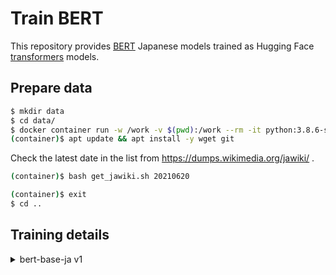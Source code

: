 # Train BERT

This repository provides [BERT](https://arxiv.org/abs/1810.04805) Japanese models trained as Hugging Face [transformers](https://github.com/huggingface/transformers) models.

## Prepare data

```sh
$ mkdir data
$ cd data/
$ docker container run -w /work -v $(pwd):/work --rm -it python:3.8.6-slim-buster bash
(container)$ apt update && apt install -y wget git
```

Check the latest date in the list from https://dumps.wikimedia.org/jawiki/ .

```sh
(container)$ bash get_jawiki.sh 20210620
```

```sh
(container)$ exit
$ cd ..
```

## Training details

<details>
<summary>bert-base-ja v1</summary>

### base-v1

#### Prepare working directory

Create a working directory and clone a repository.

[TODO] Need to write a specific version to clone.

```sh
$ git clone https://github.com/colorfulscoop/convmodel
$ cd convmodel
$ git checkout 24820b
$ cd ..
```

Copy training data to working directory.

```sh
$ cp -r data/data/jawiki/20210620/data convmodel/trainer/bert/
```

```sh
$ cd convmodel/
$ docker container run --gpus all --ipc=host --rm -it -v $(pwd):/work -w /work nvidia/cuda:11.1-devel-ubuntu20.04 bash
(container)$ apt update && apt install -y python3 python3-pip git
(container)$ pip3 install torch==1.8.1+cu111 -f https://download.pytorch.org/whl/torch_stable.html
(container)$ pip install .
(container)$ cd trainer/bert/
(container)$ pip3 install -r requirements.txt
```

#### Train tokenizer

```sh
(container)$ python3 train_tokenizer.py --train_file data/train.txt --input_sentence_size 1000000
```

The raw trained model is saved under output/spm, while transformers model is saved under output/model.

#### Train BERT model

Prepare JSON Lines format training dataset.

```sh
(container)$ python3 prepare_train_data.py --filename data/train.txt  --buffer_size 10000 --tokenizer_model output/model --max_seq_len 512 --seed 1000 --get_raw False >data/train.jsonl
(container)$ python3 prepare_train_data.py --filename data/valid.txt  --buffer_size 10000 --tokenizer_model output/model --max_seq_len 512 --seed 1000 --get_raw True >data/valid.jsonl
(container)$ python3 prepare_train_data.py --filename data/test.txt  --buffer_size 10000 --tokenizer_model output/model --max_seq_len 512 --seed 1000 --get_raw True >data/test.jsonl
```

Generate a default PyTorch Lightning config file and copy it.

```sh
(container)$ python3 trainer.py --print_config >default_config.yaml
(container)$ cp default_config.yaml config.yaml
```

Modify config.yaml to realize our training configuration

* Model size is the same as BERT base (hidden_size: 768, num_hidden_layers: 12, num_attention_heads: 12, max_position_embeddings: 512)
* gradient update is every 256 samples (batch size: 8, accumulate_grad_batches: 32)
* gradient clip norm is 1.0 (gradient_clip_val: 1.0)
* Learning rate starts from 0 and linearly increased to 0.0001 with 10,000 steps (lr: 0.0001, num_warmup_steps: 10000)

This training set contains around 20M samples. Because 80k * 256 ~ 20M, 1 epochs has around 80k steps.
If we realize 1M steps mentioned in BERT paper, at most 1M steps / 80k steps = 12.5 <= 13 epochs is required. Therefore we set the largest epoch size to 13 (max_epoch :13)

Because val_check_interval is counted per batch, if we want to check validation every 10,000 steps, then the value should be 32 * 10,000 = 320,000.


Actual config is as follows.

```sh
(container)$ diff default_config.yaml config.yaml
1c1
< seed_everything: null
---
> seed_everything: 1000
7c7
<   gradient_clip_val: 0.0
---
>   gradient_clip_val: 1.0
12c12
<   gpus: null
---
>   gpus: 1
21,22c21,22
<   accumulate_grad_batches: 1
<   max_epochs: null
---
>   accumulate_grad_batches: 32
>   max_epochs: 13
31c31
<   val_check_interval: 1.0
---
>   val_check_interval: 320000
36c36
<   precision: 32
---
>   precision: 16
44c44
<   deterministic: false
---
>   deterministic: true
57a58,67
>   callbacks:
>    - class_path: pytorch_lightning.callbacks.LearningRateMonitor
>    - class_path: pytorch_lightning.callbacks.GPUStatsMonitor
>    - class_path: pytorch_lightning.callbacks.ModelCheckpoint
>      init_args:
>        monitor: val_loss
>        mode: min
>        every_n_train_steps: 10000
>        save_top_k: 3
>
59,62c69,72
<   tokenizer_model: null
<   train_file: null
<   valid_file: null
<   test_file: null
---
>   tokenizer_model: output/model
>   train_file: data/train.jsonl
>   valid_file: data/valid.jsonl
>   test_file: data/test.jsonl
69c79
<   batch_size: 2
---
>   batch_size: 8
72c82
<   shuffle_buffer_size: 1000
---
>   shuffle_buffer_size: 10000
74c84
<   num_warmup_steps: 0
---
>   num_warmup_steps: 10000
```

Start training.

```sh
(container)$ python3 trainer.py --config config.yaml
```

To check progress, open another terminal and run Tensorboard.

```sh
docker container run -p 6006:6006 -v $(pwd):/work -w /work --rm -it tensorflow/tensorflow:2.4.1-gpu tensorboard --logdir lightning_logs --host 0.0.0.0
```

Finally the validation loss has reached to 2.854

#### Run test

After completing training, I ran the test.

```sh
(container)$ python3 test.py --config config.yaml --ckpt_path lightning_logs/version_5/checkpoints/epoch\=2-step\=209999.ckpt
Testing: 62500it [1:05:33, 15.89it/s]
--------------------------------------------------------------------------------
DATALOADER:0 TEST RESULTS
{'test_loss': 2.798677921295166}
--------------------------------------------------------------------------------
```

**Note:**

When running the following code, some error happened in the callback.

```sh
(container)$ python3 test.py --config config.yaml --ckpt_path lightning_logs/version_5/checkpoints/epoch\=2-step\=209999.ckpt
GPU available: True, used: True
TPU available: False, using: 0 TPU cores
Using native 16bit precision.
Traceback (most recent call last):
  File "test.py", line 26, in <module>
    fire.Fire(main)
  File "/usr/local/lib/python3.8/dist-packages/fire/core.py", line 141, in Fire
    component_trace = _Fire(component, args, parsed_flag_args, context, name)
  File "/usr/local/lib/python3.8/dist-packages/fire/core.py", line 466, in _Fire
    component, remaining_args = _CallAndUpdateTrace(
  File "/usr/local/lib/python3.8/dist-packages/fire/core.py", line 681, in _CallAndUpdateTrace
    component = fn(*varargs, **kwargs)
  File "test.py", line 19, in main
    trainer = pl.Trainer(**config_yaml["trainer"])
  File "/usr/local/lib/python3.8/dist-packages/pytorch_lightning/trainer/connectors/env_vars_connector.py", line 40, in insert_env_defaults
    return fn(self, **kwargs)
  File "/usr/local/lib/python3.8/dist-packages/pytorch_lightning/trainer/trainer.py", line 361, in __init__
    self.on_init_start()
  File "/usr/local/lib/python3.8/dist-packages/pytorch_lightning/trainer/callback_hook.py", line 60, in on_init_start
    callback.on_init_start(self)
AttributeError: 'dict' object has no attribute 'on_init_start'
```

Therefore, I commented out all callbacks in config file when running this test. After testing, I removed those comment out.

```sh
  #callbacks:
  # - class_path: pytorch_lightning.callbacks.LearningRateMonitor
  # - class_path: pytorch_lightning.callbacks.GPUStatsMonitor
  # - class_path: pytorch_lightning.callbacks.ModelCheckpoint
  #   init_args:
  #     monitor: val_loss
  #     mode: min
  #     every_n_train_steps: 10000
  #     save_top_k: 3
```

#### Export Hugging Face transofmrers model

After completing your training, convert PyTorch Lightning model to Hugging Face transformers model.

```sh
(container)$ python3 export_model.py --ckpt_path lightning_logs/version_5/checkpoints/epoch\=2-step\=209999.ckpt --config lightning_logs/version_5/config.yaml --output_dir model
```

#### Convert tokenizer model

The behavior of AlbertTokenizer and AlbertTokenizerFast is different. Our expectation is AlbertTokenizer; however, the default behavior of AutoTokenizer is using AlbertTokenizerFast.
When using AutoTokenizer, `use_fast=False` can solve this inconsistency behavior.
However, when using Hugging Face Inference API, there are no ways to pass `use_fast` via config.json or model card.

We realized this after completing training.
We decided to use [DebertaV2Tokenizer](https://huggingface.co/transformers/model_doc/deberta_v2.html?highlight=sentencepiece#transformers.DebertaV2Tokenizer)
because it does not provide any Fast tokenizers and its default behavior is what we expected.


First, convert an AlbertTokenizer model to a DebertaV2Tokenzier

```py
(container)$ python3
>>> ot = transformers.AutoTokenizer.from_pretrained("output/model", use_fast=False)
>>> nt = transformers.DebertaV2Tokenizer("output/spm/sp.model", unk_token=ot.unk_token, sep_token=ot.sep_token, pad_token=ot.pad_token, cls_token=ot.cls_token, mask_token=ot.mask_token)
>>> nt.save_pretrained("model")
('model/tokenizer_config.json', 'model/special_tokens_map.json', 'model/spm.model', 'model/added_tokens.json')
:w
```

Then modify a model/config.json file to update the tokenizer name.

```json
# Modify the tokenizer_class in model/config.json file
  "tokenizer_class": "DebertaV2Tokenizer",
```

Finally, remove unnecessaly file

```sh
(container)$ rm model/spiece.model
```

#### Example usage

```py
(container)$ python3
>>> import transformers
>>> pl = transformers.pipeline("fill-mask", "model")
>>> pl("専門として[MASK]を専攻しています")
[{'sequence': '専門として工学を専攻しています', 'score': 0.03630176931619644, 'token': 3988, 'token_str': '工学'}, {'sequence': '専門として政治学を専攻しています', 'score': 0.03547220677137375, 'token': 22307, 'token_str': '政治学'}, {'sequence': '専門として教育を専攻しています', 'score': 0.03162326663732529, 'token': 414, 'token_str': '教育'}, {'sequence': '専門として経済学を専攻しています', 'score': 0.026036914438009262, 'token': 6814, 'token_str': '経済学'}, {'sequence': '専門として法学を専攻しています', 'score': 0.02561848610639572, 'token': 10810, 'token_str': '法学'}]
```

#### Upload to Hugging Face Model Hub

Finally, upload the trained model to HuggingFace's model hub. Following the official document, the following process is executed.

First, create a repository named "bert-base-ja" from HuggingFace's website.

Then, prepare git lfs. In a MacOS environment, git lfs can be installed as follows.

```sh
$ brew install git-lfs
$ git lfs install
Updated git hooks.
Git LFS initialized.
```

Then clone repository to local

```sh
$ git clone https://huggingface.co/colorfulscoop/bert-base-ja release/bert-base-ja
```

Copy model

```sh
$ cp convmodel/trainer/bert/model/* release/bert-base-ja/
```

Then prepare Tensorflow model

```sh
$ docker container run -w /work -v $(pwd):/work --rm -it python:3.8.6-slim-buster bash
(container)$ pip install torch==1.8.0 transformers==4.8.2 sentencepiece==0.1.95 tensorflow==2.5.0
(container)$ python3
>>> import transformers
>>> tf_model = transformers.TFBertForPreTraining.from_pretrained("release/bert-base-ja", from_pt=True)
>>> tf_model.save_pretrained("release/bert-base-ja")
```

Finally, copy model card and changelog files

```sh
$ cp model_card.md release/bert-base-ja/README.md
$ cp CHANGELOG.md release/bert-base-ja
```

Finally commit it and push to Model Hub.

```sh
$ cd release/bert-base-ja/
$ git add .
$ git commit -m "Add models and model card"
$ git push origin
```
